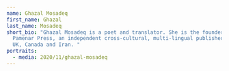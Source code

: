 ```yaml
---
name: Ghazal Mosadeq
first_name: Ghazal
last_name: Mosadeq
short_bio: "Ghazal Mosadeq is a poet and translator. She is the founder of
  Pamenar Press, an independent cross-cultural, multi-lingual publisher based in
  UK, Canada and Iran. "
portraits:
  - media: 2020/11/ghazal-mosadeq
---
```

